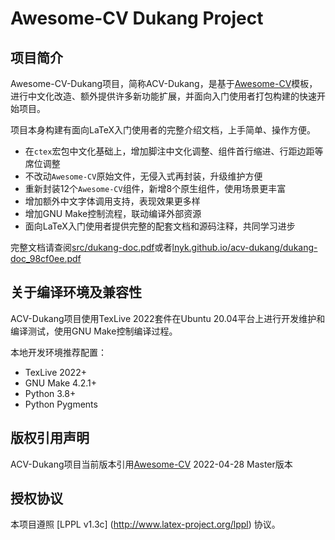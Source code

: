 # Awesome-CV Dukang Project

## 项目简介
Awesome-CV-Dukang项目，简称ACV-Dukang，是基于[Awesome-CV](https://github.com/posquit0/Awesome-CV)模板，进行中文化改造、额外提供许多新功能扩展，并面向入门使用者打包构建的快速开始项目。

项目本身构建有面向LaTeX入门使用者的完整介绍文档，上手简单、操作方便。

-   在`ctex`宏包中文化基础上，增加脚注中文化调整、组件首行缩进、行距边距等席位调整
-   不改动`Awesome-CV`原始文件，无侵入式再封装，升级维护方便
-   重新封装12个`Awesome-CV`组件，新增8个原生组件，使用场景更丰富
-   增加额外中文字体调用支持，表现效果更多样
-   增加GNU Make控制流程，联动编译外部资源
-   面向LaTeX入门使用者提供完整的配套文档和源码注释，共同学习进步

完整文档请查阅[src/dukang-doc.pdf](doc/dukang-doc_98cf0ee.pdf)或者[lnyk.github.io/acv-dukang/dukang-doc_98cf0ee.pdf](https://lnyk.github.io/acv-dukang/dukang-doc_98cf0ee.pdf)

## 关于编译环境及兼容性
ACV-Dukang项目使用TexLive 2022套件在Ubuntu 20.04平台上进行开发维护和编译测试，使用GNU Make控制编译过程。

本地开发环境推荐配置：

-   TexLive 2022+
-   GNU Make 4.2.1+
-   Python 3.8+
-   Python Pygments

## 版权引用声明
ACV-Dukang项目当前版本引用[Awesome-CV](https://github.com/posquit0/Awesome-CV) 2022-04-28 Master版本

## 授权协议
本项目遵照 [LPPL v1.3c] (http://www.latex-project.org/lppl) 协议。
